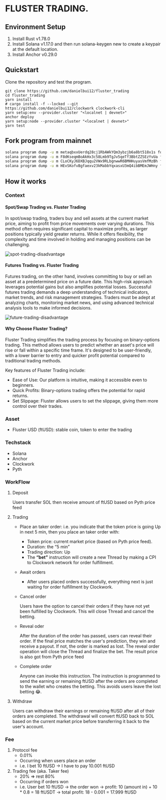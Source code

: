 # FLUSTER TRADING.

## Environment Setup

1. Install Rust v1.78.0
2. Install Solana v1.17.0 and then run solana-keygen new to create a keypair at the default location.
3. Install Anchor v0.29.0

## Quickstart

Clone the repository and test the program.

```shell
git clone https://github.com/danielbui12/fluster_trading
cd fluster_trading
yarn install
# cargo install -f --locked --git https://github.com/danielbui12/clockwork clockwork-cli
yarn setup:env --provider.cluster "<localnet | devnet>"
anchor deploy
yarn setup:node --provider.cluster "<localnet | devnet>"
yarn test
```

## Fork program from mainnet

```sh
solana program dump -u m metaqbxxUerdq28cj1RbAWkYQm3ybzjb6a8bt518x1s forked-programs/metadata.so
solana program dump -u m F8dKseqmBoAkHx3c58Lmb9TgJv5qeTf3BbtZZSEzYvUa forked-programs/clockwork_network.so
solana program dump -u m CLoCKyJ6DXBJqqu2VWx9RLbgnwwR6BMHHuyasVmfMzBh forked-programs/clockwork_thread_v2.so
solana program dump -u m HEvSKofvBgfaexv23kMabbYqxasxU3mQ4ibBMEmJWHny forked-programs/chainlink.so
```

## How it works

### Context

#### Spot/Swap Trading vs. Fluster Trading

In spot/swap trading, traders buy and sell assets at the current market price, aiming to profit from price movements over varying durations. This method often requires significant capital to maximize profits, as larger positions typically yield greater returns. While it offers flexibility, the complexity and time involved in holding and managing positions can be challenging.

![spot-trading-disadvantage](https://github.com/danielbui12/fluster_trading/assets/79790753/4f70c950-7c73-4d9a-ae82-250afa054486)


#### Futures Trading vs. Fluster Trading
Futures trading, on the other hand, involves committing to buy or sell an asset at a predetermined price on a future date. This high-risk approach leverages potential gains but also amplifies potential losses. Successful futures trading demands a deep understanding of technical indicators, market trends, and risk management strategies. Traders must be adept at analyzing charts, monitoring market news, and using advanced technical analysis tools to make informed decisions.

![future-trading-disadvantage](https://github.com/danielbui12/fluster_trading/assets/79790753/768da462-c358-406a-a7c1-73201a0acdaa)


#### Why Choose Fluster Trading?
Fluster Trading simplifies the trading process by focusing on binary-options trading. This method allows users to predict whether an asset's price will rise or fall within a specific time frame. It's designed to be user-friendly, with a lower barrier to entry and quicker profit potential compared to traditional trading methods.


Key features of Fluster Trading include:
- Ease of Use: Our platform is intuitive, making it accessible even to beginners.
- Quick Profits: Binary-options trading offers the potential for rapid returns.
- Set Slippage: Fluster allows users to set the slippage, giving them more control over their trades.

### Asset

- Fluster USD (ftUSD): stable coin, token to enter the trading

### Techstack

- Solana
- Anchor
- Clockwork
- Pyth

### WorkFlow

1. Deposit
    
    Users transfer SOL then receive amount of ftUSD based on Pyth price feed
    
2. Trading
    - Place an taker order: i.e. you indicate that the token price is going Up in next 5 min, then you place an taker order with:
        - Token price: current market price (based on Pyth price feed).
        - Duration: the “5 min”
        - Trading direction: Up
        - The **“bet”** instruction will create a new Thread by making a CPI to Clockwork network for order fulfillment.
    - Await orders
        - After users placed orders successfully, everything next is just waiting for order fulfillment by Clockwork.
    - Cancel order
        
        Users have the option to cancel their orders if they have not yet been fulfilled by Clockwork. This will close Thread and cancel the betting.
        
    - Reveal oder
        
        After the duration of the order has passed, users can reveal their order. If the final price matches the user's prediction, they win and receive a payout. If not, the order is marked as lost. The reveal order operation will close the Thread and finalize the bet. The result price is also got from Pyth price feed
        
    - Complete order
        
        Anyone can invoke this instruction. The instruction is programmed to send the earning or remaining ftUSD after the orders are completed to the wallet who creates the betting. This avoids users leave the lost betting 😂. 
        
3. Withdraw
    
    Users can withdraw their earnings or remaining ftUSD after all of their orders are completed. The withdrawal will convert ftUSD back to SOL based on the current market price before transferring it back to the user's account.
    

### Fee

1. Protocol fee
    - 0.01%
    - Occurring when users place an order
    - i.e. I bet 10 ftUSD → I have to pay 10.001 ftUSD
2. Trading fee (aka. Taker fee)
    - 20% ⇒ rest 80%
    - Occurring if orders won
    - i.e. User bet 10 ftUSD → the order won → profit: 10 (amount in) + 10 * 0.8 = 18 ftUSDT →  total profit: 18 - 0.001 = 17.999 ftUSD